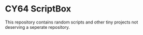 # CY64 ScriptBox

This repository contains random scripts and other tiny projects not deserving a seperate repository.
